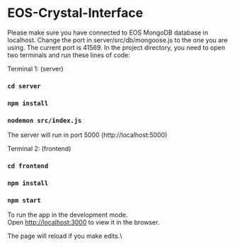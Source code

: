# EOS-Crystal-Interface

Please make sure you have connected to EOS MongoDB database in localhost. Change the port in server/src/db/mongoose.js to the one you are using. The current port is 41569.
In the project directory, you need to open two terminals and run these lines of code:

Terminal 1: (server)
### `cd server` 
### `npm install` 
### `nodemon src/index.js`
The server will run in port 5000 (http://localhost:5000)

Terminal 2: (frontend)
### `cd frontend` 
### `npm install` 
### `npm start`

To run the app in the development mode.\
Open [http://localhost:3000](http://localhost:3000) to view it in the browser.

The page will reload if you make edits.\
